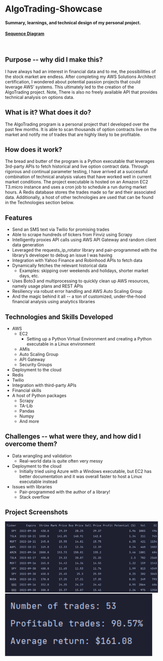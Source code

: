 # AlgoTrading-Showcase
#### Summary, learnings, and technical design of my personal project.
#### [**Sequence Diagram**](https://github.com/harhur/AlgoTrading-Showcase/blob/main/sequence_flow.md)

<br>

## Purpose -- why did I make this?
I have always had an interest in financial data and to me, the possibilities of the stock market are endless. After completing my AWS Solutions Architect certification, I wondered about potential passion projects that could leverage AWS’ systems. This ultimately led to the creation of the AlgoTrading project. Note, There is also no freely available API that provides technical analysis on options data.

## What is it? What does it do?
The AlgoTrading program is a personal project that I developed over the past few months. It is able to scan thousands of option contracts live on the market and notify me of trades that are highly likely to be profitable. 

## How does it work?
The bread and butter of the program is a Python executable that leverages 3rd-party APIs to fetch historical and live option contract data. Through rigorous and continual parameter testing, I have arrived at a successful combination of technical analysis values that have worked well in current market conditions. The project executable is hosted on an Amazon EC2 T3.micro instance and uses a cron job to schedule a run during market hours. A Redis database stores the trades made so far and their associated data. Additionally, a host of other technologies are used that can be found in the Technologies section below.

## Features
* Send an SMS text via Twilio for promising trades
* Able to scrape hundreds of tickers from Finviz using Scrapy 
* Intelligently proxies API calls using AWS API Gateway and random client data generation
* Leveraged the requests_ip_rotator library and pair-programmed with the library’s developer to debug an issue I was having
* Integration with Yahoo Finance and Robinhood APIs to fetch data
* Dynamically fetches the relevant historical data
  * Examples: skipping over weekends and holidays, shorter market days, etc.
* Uses Boto3 and multiprocessing to quickly clean up AWS resources, namely usage plans and REST APIs
* Resiliency via robust error handling and AWS Auto Scaling Group
* And the magic behind it all -- a ton of customized, under-the-hood financial analysis using analytics libraries

## Technologies and Skills Developed
* AWS
  * EC2
    * Setting up a Python Virtual Environment and creating a Python executable in a Linux environment
  * AMIs
  * Auto Scaling Group
  * API Gateway
  * Security Groups
* Deployment to the cloud
* Redis
* Twilio
* Integration with third-party APIs
* Financial skills
* A host of Python packages
  * Scrapy
  * TA-Lib
  * Pandas
  * Numpy
  * And more

## Challenges -- what were they, and how did I overcome them?
* Data wrangling and validation
  * Real-world data is quite often very messy
* Deployment to the cloud
  * Initially tried using Azure with a Windows executable, but EC2 has better documentation and it was overall faster to host a Linux executable instead
* Issues with libraries
  * Pair-programmed with the author of a library!
  * Stack overflow

## Project Screenshots
![Potential Candidates](https://github.com/harhur/AlgoTrading-Showcase/blob/main/showcase.PNG)
![Backtest Analysis](https://github.com/harhur/AlgoTrading-Showcase/blob/main/showcase-2.PNG)
